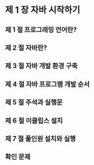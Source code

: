 # 제 1 장  자바 시작하기
## 제 1 절  프로그래밍 언어란?

## 제 2 절  자바란?

## 제 3 절  자바 개발 환경 구축

## 제 4 절  자바 프로그램 개발 순서

## 제 5 절  주석과 실행문

## 제 6 절  이클립스 설치

## 제 7 절  풀인원 설치와 실행

## 확인 문제
